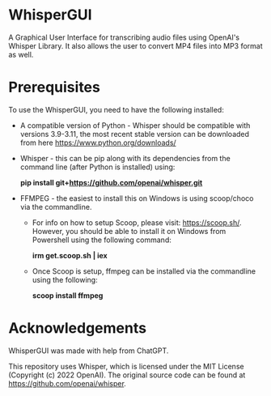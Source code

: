 # WhisperGUI
A Graphical User Interface for transcribing audio files using OpenAI's Whisper Library.  It also allows the user to convert MP4 files into MP3 format as well.

# Prerequisites
To use the WhisperGUI, you need to have the following installed:
- A compatible version of Python - Whisper should be compatible with versions 3.9-3.11, the most recent stable version can be downloaded from here https://www.python.org/downloads/
- Whisper - this can be pip along with its dependencies from the command line (after Python is installed) using:
  

  **pip install git+https://github.com/openai/whisper.git**

  
- FFMPEG - the easiest to install this on Windows is using scoop/choco via the commandline.
  - For info on how to setup Scoop, please visit: https://scoop.sh/. However, you should be able to install it on Windows from Powershell using the following command:
  
    **irm get.scoop.sh | iex**
    
  - Once Scoop is setup, ffmpeg can be installed via the commandline using the following:
 
    **scoop install ffmpeg**
 
# Acknowledgements
WhisperGUI was made with help from ChatGPT.

This repository uses Whisper, which is licensed under the MIT License (Copyright (c) 2022 OpenAI). The original source code can be found at https://github.com/openai/whisper.
